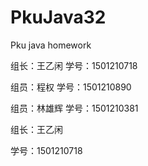 # PkuJava32
Pku java homework
<html>
<p>组长：王乙闲  学号：1501210718</p>
<p>组员：程权    学号：1501210890</p>
<p>组员：林雄辉  学号：1501210381</p>
<html>
<p>组长：王乙闲</p>
<p>学号：1501210718</p>
</html>
